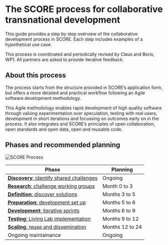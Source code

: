 # The SCORE process for collaborative transnational development

This guide provides a step by step overview of the collaborative development process in SCORE. Each step includes examples of a hypothetical use case.

This process is coordinated and periodically revised by Claus and Boris, WP1. All partners are asked to provide iterative feedback. 

## About this process

The process starts from the structure provided in SCORE’s application form, but offers a more detailed and practical workflow following an Agile software development methodology.

This Agile methodology enables rapid development of high quality software through valuing experimentation over speculation, testing with real users, development in short iterations and focussing on outcomes early on in the process. It also integrates and SCORE’s principles of open collaboration, open standards and open data, open and reusable code.

## Phases and recommended planning

![SCORE Process](/assets/score-process.svg)

| Phase                         | Planning |
|-------------------------------|----------|
| [__Discovery__: identify shared challenges](1-discovery.md)  | Ongoing |
| [__Research__: challenge working groups](2-research.md) | Month 0 to 3 |
| [__Definition__: discover solutions](3-definition.md) | Months 3 to 5 |
| [__Preparation__: development set up](4-preparation.md) | Months 5 to 6 |
| [__Development__: iterative sprints](5-development.md) | Months 6 to 9 |
| [__Testing__: Living Lab implementation](6-testing.md) | Months 9 to 12 |
| [__Scaling__: reuse and dissemination](7-scaling.md) | Months 12 to 24 |
| Ongoing maintainance          | Ongoing |

